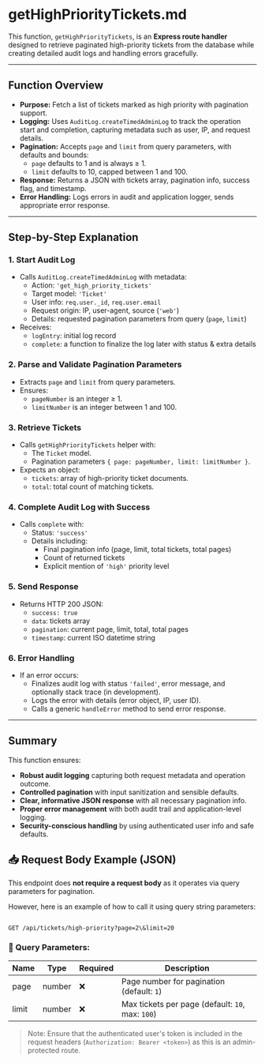# getHighPriorityTickets.md

This function, `getHighPriorityTickets`, is an **Express route handler** designed to retrieve paginated high-priority tickets from the database while creating detailed audit logs and handling errors gracefully.

---

## Function Overview

- **Purpose:** Fetch a list of tickets marked as high priority with pagination support.
- **Logging:** Uses `AuditLog.createTimedAdminLog` to track the operation start and completion, capturing metadata such as user, IP, and request details.
- **Pagination:** Accepts `page` and `limit` from query parameters, with defaults and bounds:
  - `page` defaults to 1 and is always ≥ 1.
  - `limit` defaults to 10, capped between 1 and 100.
- **Response:** Returns a JSON with tickets array, pagination info, success flag, and timestamp.
- **Error Handling:** Logs errors in audit and application logger, sends appropriate error response.

---

## Step-by-Step Explanation

### 1. Start Audit Log

- Calls `AuditLog.createTimedAdminLog` with metadata:
  - Action: `'get_high_priority_tickets'`
  - Target model: `'Ticket'`
  - User info: `req.user._id`, `req.user.email`
  - Request origin: IP, user-agent, source (`'web'`)
  - Details: requested pagination parameters from query (`page`, `limit`)
- Receives:
  - `logEntry`: initial log record
  - `complete`: a function to finalize the log later with status & extra details

### 2. Parse and Validate Pagination Parameters

- Extracts `page` and `limit` from query parameters.
- Ensures:
  - `pageNumber` is an integer ≥ 1.
  - `limitNumber` is an integer between 1 and 100.

### 3. Retrieve Tickets

- Calls `getHighPriorityTickets` helper with:
  - The `Ticket` model.
  - Pagination parameters `{ page: pageNumber, limit: limitNumber }`.
- Expects an object:
  - `tickets`: array of high-priority ticket documents.
  - `total`: total count of matching tickets.

### 4. Complete Audit Log with Success

- Calls `complete` with:
  - Status: `'success'`
  - Details including:
    - Final pagination info (page, limit, total tickets, total pages)
    - Count of returned tickets
    - Explicit mention of `'high'` priority level

### 5. Send Response

- Returns HTTP 200 JSON:
  - `success: true`
  - `data`: tickets array
  - `pagination`: current page, limit, total, total pages
  - `timestamp`: current ISO datetime string

### 6. Error Handling

- If an error occurs:
  - Finalizes audit log with status `'failed'`, error message, and optionally stack trace (in development).
  - Logs the error with details (error object, IP, user ID).
  - Calls a generic `handleError` method to send error response.

---

## Summary

This function ensures:

- **Robust audit logging** capturing both request metadata and operation outcome.
- **Controlled pagination** with input sanitization and sensible defaults.
- **Clear, informative JSON response** with all necessary pagination info.
- **Proper error management** with both audit trail and application-level logging.
- **Security-conscious handling** by using authenticated user info and safe defaults.


## 📥 Request Body Example (JSON)

This endpoint does **not require a request body** as it operates via query parameters for pagination.

However, here is an example of how to call it using query string parameters:

```

GET /api/tickets/high-priority?page=2\&limit=20

```

### 🔧 Query Parameters:
| Name  | Type   | Required | Description                                     |
|-------|--------|----------|-------------------------------------------------|
| page  | number | ❌       | Page number for pagination (default: `1`)       |
| limit | number | ❌       | Max tickets per page (default: `10`, max: `100`) |

> Note: Ensure that the authenticated user's token is included in the request headers (`Authorization: Bearer <token>`) as this is an admin-protected route.
```
